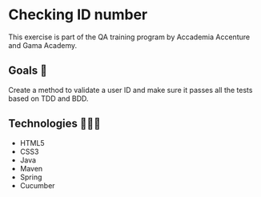 # Checking ID number

This exercise is part of the QA training program by Accademia Accenture and Gama Academy.

## Goals 🎯

Create a method to validate a user ID and make sure it passes all the tests based on TDD and BDD.

## Technologies 👩🏽‍💻

- HTML5
- CSS3
- Java
- Maven
- Spring
- Cucumber
